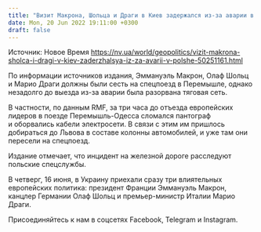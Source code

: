 ```yaml
---
title: "Визит Макрона, Шольца и Драги в Киев задержался из-за аварии в Польше — СМИ"
date: Mon, 20 Jun 2022 19:11:00 +0300
draft: false
---
```

Источник: Новое Время https://nv.ua/world/geopolitics/vizit-makrona-sholca-i-dragi-v-kiev-zaderzhalsya-iz-za-avarii-v-polshe-50251161.html


 По информации источников издания, Эммануэль Макрон, Олаф Шольц и Марио Драги должны были сесть на спецпоезд в Перемышле, однако незадолго до выезда из-за аварии была разорвана тяговая сеть.

В частности, по данным RMF, за три часа до отъезда европейских лидеров в поезде Перемышль-Одесса сломался пантограф и оборвались кабели электросети. В связи с этим им пришлось добираться до Львова в составе колонны автомобилей, и уже там они пересели на спецпоезд.

Издание отмечает, что инцидент на железной дороге расследуют польские спецслужбы.

В четверг, 16 июня, в Украину приехали сразу три влиятельных европейских политика: президент Франции Эммануэль Макрон, канцлер Германии Олаф Шольц и премьер-министр Италии Марио Драги.

Присоединяйтесь к нам в соцсетях Facebook, Telegram и Instagram.
